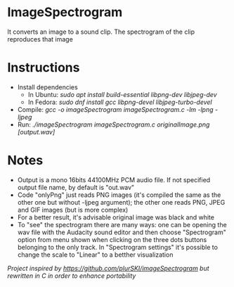 # ImageSpectrogram
It converts an image to a sound clip. The spectrogram of the clip reproduces that image

# Instructions
+ Install dependencies 
  + In Ubuntu: *sudo apt install build-essential libpng-dev libjpeg-dev*
  + In Fedora: *sudo dnf install gcc libpng-devel libjpeg-turbo-devel*
+ Compile: *gcc -o imageSpectrogram imageSpectrogram.c -lm -lpng -ljpeg*
+ Run: *./imageSpectrogram imageSpectrogram.c originalImage.png [output.wav]*

# Notes
+ Output is a mono 16bits 44100MHz PCM audio file. If not specified output file name, by default is "out.wav"
+ Code "onlyPng" just reads PNG images (it's compiled the same as the other one but without -ljpeg argument); the other one reads PNG, JPEG and GIF images (but is more complex)
+ For a better result, it's advisable original image was black and white
+ To "see" the spectrogram there are many ways: one can be opening the wav file with the Audacity sound editor and then choose "Spectrogram" option from menu shown when clicking on the three dots buttons belonging to the only track. In "Spectrogram settings" it's possible to change the scale to "Linear" to a betther visualization

*Project inspired by https://github.com/plurSKI/imageSpectrogram but rewritten in C in order to enhance portability*
